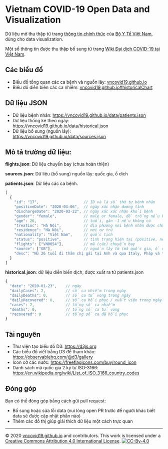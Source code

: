 # Vietnam COVID-19 Open Data and Visualization

Dữ liệu mở thu thập từ trang [thông tin chính thức](https://ncov.moh.gov.vn) của [Bộ Y Tế Việt Nam](https://moh.gov.vn), dùng cho data visualization.

Một số thông tin được thu thập bổ sung từ trang [Wiki Đại dịch COVID-19 tại Việt Nam](https://vi.wikipedia.org/wiki/%C4%90%E1%BA%A1i_d%E1%BB%8Bch_COVID-19_t%E1%BA%A1i_Vi%E1%BB%87t_Nam).

## Các biểu đồ

- Biểu đồ tổng quan các ca bệnh và nguồn lây: [vncovid19.github.io](http://vncovid19.github.io)
- Biểu đồ diễn biến các ca nhiễm: [vncovid19.github.io#historicalChart](http://vncovid19.github.io#historicalChart)

## Dữ liệu JSON

- Dữ liệu bệnh nhân: https://vncovid19.github.io/data/patients.json
- Dữ liệu thống kê theo ngày: https://vncovid19.github.io/data/historical.json
- Dữ liệu bổ sung (nguồn lây): https://vncovid19.github.io/data/sources.json

## Mô tả trường dữ liệu:

**flights.json**: Dữ liệu chuyến bay (chưa hoàn thiện)

**sources.json**: Dữ liệu (bổ sung) nguồn lây: quốc gia, ổ dịch

**patients.json**: Dữ liệu các ca bệnh.

```js
[
  {
    "id": "17",                    // ID và là số thứ tự bệnh nhân
    "positiveDate": "2020-03-06",  // ngày xác nhận dương tính
    "dischargeDate": "2020-03-22", // ngày xác xác nhận khỏi bệnh
    "gender": "female",            // male or female, để trống nếu không
    "age": 26,                     // tuổi, gán -1 nếu không có
    "treatLoc": "Hà Nội",          // địa phương nơi bệnh nhân được chữa
    "residence": "Hà Nội",         // nơi cư trú
    "nationality": "Việt Nam",     // quốc tịch
    "status": "positive",          // tình trạng hiện tại (positive, negative, deceased)
    "flights": ["VN0054"],         // mã (các) chuyến bay
    "source": ["GB"],              // nguồn lây từ (mã quốc gia, ổ dịch hoặc mã BN)
    "desc": "Nữ 26 tuổi đi thăm chị gái tại Anh và qua Italy, Pháp và trở về Hà Nội ngày 2/3/2020"
  }
]
```

**historical.json**: dữ liệu diễn biến dịch, được xuất ra từ patients.json

```js
{
  "date": "2020-01-23",    // ngày
  "dailyCases": 2,         // số ca nhiễm trong ngày
  "dailyDeaths": 0,        // số ca tử vong trong ngày
  "dailyRecovered": 0,     // số ca hồi phục / xuất viện trong ngày
  "cases": 2,              // tổng số ca nhiễm
  "deaths": 0,             // tổng số ca tử vong
  "recovered": 0           // tổng số ca đã hồi phục
}
```

## Tài nguyên

- Thư viện tạo biểu đồ D3: https://d3js.org
- Các biểu đồ viết bằng D3 để tham khảo: https://observablehq.com/@d3/gallery
- Icon cờ các nước: https://freeflagicons.com/buy/round_icon
- Danh sách mã quốc gia 2 ký tự ISO-3166: https://en.wikipedia.org/wiki/List_of_ISO_3166_country_codes

## Đóng góp

Bạn có thể đóng góp bằng cách gửi pull request:

- Bổ sung hoặc sửa lỗi data (vui lòng open PR trước để người khác biết data sẽ được cập nhật phần nào)
- Thêm các đồ thị giúp giải thích dữ liệu một cách trực quan

---
© 2020 [vncovid19.github.io](https://vncovid19.github.io) and contributors. This work is licensed under a [Creative Commons Attribution 4.0 International License](http://creativecommons.org/licenses/by/4.0/). [![CC-By-4.0](https://i.creativecommons.org/l/by/4.0/80x15.png)](http://creativecommons.org/licenses/by/4.0/)


